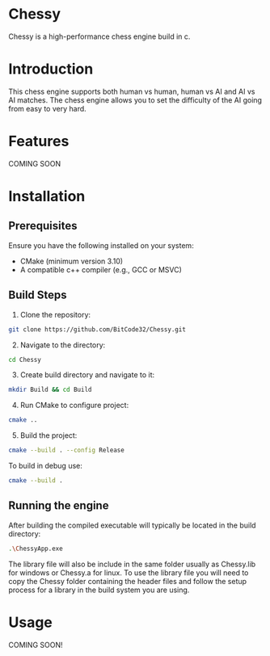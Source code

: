 # Chessy
Chessy is a high-performance chess engine build in c.

# Introduction
This chess engine supports both human vs human, human vs AI and AI vs AI matches. The chess engine allows you to set the difficulty of the AI going from easy to very hard.

# Features
COMING SOON

# Installation
## Prerequisites
Ensure you have the following installed on your system:
* CMake (minimum version 3.10)
* A compatible c++ compiler (e.g., GCC or MSVC)

## Build Steps
1. Clone the repository:
```bash
git clone https://github.com/BitCode32/Chessy.git
```

2. Navigate to the directory:
```bash
cd Chessy
```

3. Create build directory and navigate to it:
```bash
mkdir Build && cd Build
```

4. Run CMake to configure project:
```bash
cmake ..
```

5. Build the project:
```bash
cmake --build . --config Release
```
To build in debug use:
```bash
cmake --build . 
```

## Running the engine
After building the compiled executable will typically be located in the build directory:
```bash
.\ChessyApp.exe
``` 
The library file will also be include in the same folder usually as Chessy.lib for windows or Chessy.a for linux. To use the library file you will need to copy the Chessy folder containing the header files and follow the setup process for a library in the build system you are using.  

# Usage
COMING SOON!